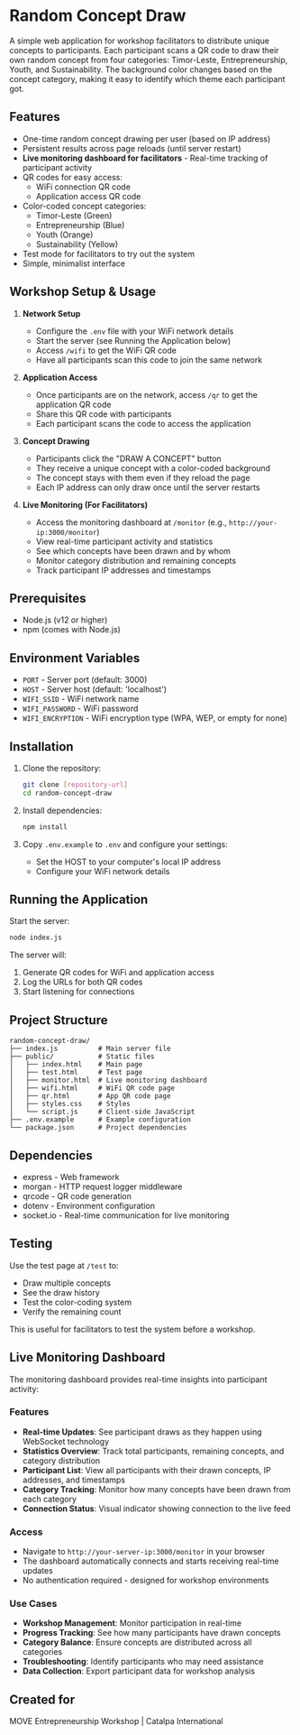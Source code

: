 # Random Concept Draw

A simple web application for workshop facilitators to distribute unique concepts to participants. Each participant scans a QR code to draw their own random concept from four categories: Timor-Leste, Entrepreneurship, Youth, and Sustainability. The background color changes based on the concept category, making it easy to identify which theme each participant got.

## Features

- One-time random concept drawing per user (based on IP address)
- Persistent results across page reloads (until server restart)
- **Live monitoring dashboard for facilitators** - Real-time tracking of participant activity
- QR codes for easy access:
  - WiFi connection QR code
  - Application access QR code
- Color-coded concept categories:
  - Timor-Leste (Green)
  - Entrepreneurship (Blue)
  - Youth (Orange)
  - Sustainability (Yellow)
- Test mode for facilitators to try out the system
- Simple, minimalist interface

## Workshop Setup & Usage

1. **Network Setup**
   - Configure the `.env` file with your WiFi network details
   - Start the server (see Running the Application below)
   - Access `/wifi` to get the WiFi QR code
   - Have all participants scan this code to join the same network

2. **Application Access**
   - Once participants are on the network, access `/qr` to get the application QR code
   - Share this QR code with participants
   - Each participant scans the code to access the application

3. **Concept Drawing**
   - Participants click the "DRAW A CONCEPT" button
   - They receive a unique concept with a color-coded background
   - The concept stays with them even if they reload the page
   - Each IP address can only draw once until the server restarts

4. **Live Monitoring (For Facilitators)**
   - Access the monitoring dashboard at `/monitor` (e.g., `http://your-ip:3000/monitor`)
   - View real-time participant activity and statistics
   - See which concepts have been drawn and by whom
   - Monitor category distribution and remaining concepts
   - Track participant IP addresses and timestamps

## Prerequisites

- Node.js (v12 or higher)
- npm (comes with Node.js)

## Environment Variables

- `PORT` - Server port (default: 3000)
- `HOST` - Server host (default: 'localhost')
- `WIFI_SSID` - WiFi network name
- `WIFI_PASSWORD` - WiFi password
- `WIFI_ENCRYPTION` - WiFi encryption type (WPA, WEP, or empty for none)

## Installation

1. Clone the repository:
   ```bash
   git clone [repository-url]
   cd random-concept-draw
   ```

2. Install dependencies:
   ```bash
   npm install
   ```

3. Copy `.env.example` to `.env` and configure your settings:
   - Set the HOST to your computer's local IP address
   - Configure your WiFi network details

## Running the Application

Start the server:

```bash
node index.js
```

The server will:
1. Generate QR codes for WiFi and application access
2. Log the URLs for both QR codes
3. Start listening for connections

## Project Structure

```
random-concept-draw/
├── index.js          # Main server file
├── public/           # Static files
│   ├── index.html    # Main page
│   ├── test.html     # Test page
│   ├── monitor.html  # Live monitoring dashboard
│   ├── wifi.html     # WiFi QR code page
│   ├── qr.html       # App QR code page
│   ├── styles.css    # Styles
│   └── script.js     # Client-side JavaScript
├── .env.example      # Example configuration
└── package.json      # Project dependencies
```

## Dependencies

- express - Web framework
- morgan - HTTP request logger middleware
- qrcode - QR code generation
- dotenv - Environment configuration
- socket.io - Real-time communication for live monitoring

## Testing

Use the test page at `/test` to:
- Draw multiple concepts
- See the draw history
- Test the color-coding system
- Verify the remaining count

This is useful for facilitators to test the system before a workshop.

## Live Monitoring Dashboard

The monitoring dashboard provides real-time insights into participant activity:

### Features
- **Real-time Updates**: See participant draws as they happen using WebSocket technology
- **Statistics Overview**: Track total participants, remaining concepts, and category distribution
- **Participant List**: View all participants with their drawn concepts, IP addresses, and timestamps
- **Category Tracking**: Monitor how many concepts have been drawn from each category
- **Connection Status**: Visual indicator showing connection to the live feed

### Access
- Navigate to `http://your-server-ip:3000/monitor` in your browser
- The dashboard automatically connects and starts receiving real-time updates
- No authentication required - designed for workshop environments

### Use Cases
- **Workshop Management**: Monitor participation in real-time
- **Progress Tracking**: See how many participants have drawn concepts
- **Category Balance**: Ensure concepts are distributed across all categories
- **Troubleshooting**: Identify participants who may need assistance
- **Data Collection**: Export participant data for workshop analysis

## Created for

MOVE Entrepreneurship Workshop | Catalpa International